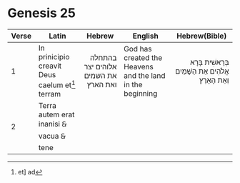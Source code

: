 # Genesis 25

|Verse|Latin|Hebrew|English|Hebrew(Bible)|
|-----|-----|------|-------|-------------|
|1|In prinicipio creavit Deus caelum et[^1] terram|<div dir="rtl" align="right">בהתחלה אלוהים יצר את השמים ואת הארץ</div>|God has created the Heavens and the land  in the beginning  |<div dir="rtl" align="right">בְּרֵאשִׁית בָּרָא אֱלֹהִים אֵת הַשָּׁמַיִם וְאֵת הָאָרֶץ</div>|
|2|Terra autem erat inanisi 🙲 vacua 🙲 tene


[^1]: et] ad
[^0]:
